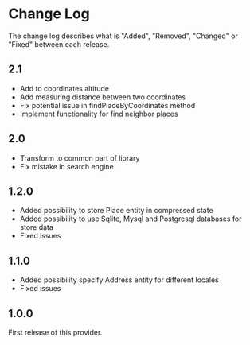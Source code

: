 # Change Log

The change log describes what is "Added", "Removed", "Changed" or "Fixed" between each release.

## 2.1

+ Add to coordinates altitude
+ Add measuring distance between two coordinates
+ Fix potential issue in findPlaceByCoordinates method
+ Implement functionality for find neighbor places

## 2.0

+ Transform to common part of library
+ Fix mistake in search engine

## 1.2.0

+ Added possibility to store Place entity in compressed state
+ Added possibility to use Sqlite, Mysql and Postgresql databases for store data
+ Fixed issues

## 1.1.0

+ Added possibility specify Address entity for different locales
+ Fixed issues

## 1.0.0

First release of this provider.
